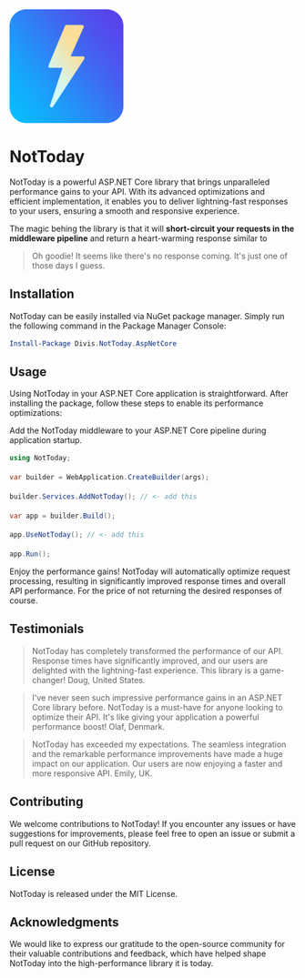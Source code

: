 <img src="assets/icon.png?raw=true" width=200>

# NotToday

NotToday is a powerful ASP.NET Core library that brings unparalleled performance gains to your API. With its advanced optimizations and efficient implementation, it enables you to deliver lightning-fast responses to your users, ensuring a smooth and responsive experience.

The magic behing the library is that it will **short-circuit your requests in the middleware pipeline** and return a heart-warming response similar to
> Oh goodie! It seems like there's no response coming. It's just one of those days I guess.

## Installation
NotToday can be easily installed via NuGet package manager. Simply run the following command in the Package Manager Console:
```powershell
Install-Package Divis.NotToday.AspNetCore
```

## Usage
Using NotToday in your ASP.NET Core application is straightforward. After installing the package, follow these steps to enable its performance optimizations:

Add the NotToday middleware to your ASP.NET Core pipeline during application startup.

```csharp
using NotToday;

var builder = WebApplication.CreateBuilder(args);

builder.Services.AddNotToday(); // <- add this

var app = builder.Build();

app.UseNotToday(); // <- add this

app.Run();
```

Enjoy the performance gains! NotToday will automatically optimize request processing, resulting in significantly improved response times and overall API performance. For the price of not returning the desired responses of course.

## Testimonials

> NotToday has completely transformed the performance of our API. Response times have significantly improved, and our users are delighted with the lightning-fast experience. This library is a game-changer! Doug, United States.

> I've never seen such impressive performance gains in an ASP.NET Core library before. NotToday is a must-have for anyone looking to optimize their API. It's like giving your application a powerful performance boost! Olaf, Denmark.

> NotToday has exceeded my expectations. The seamless integration and the remarkable performance improvements have made a huge impact on our application. Our users are now enjoying a faster and more responsive API. Emily, UK.

## Contributing
We welcome contributions to NotToday! If you encounter any issues or have suggestions for improvements, please feel free to open an issue or submit a pull request on our GitHub repository.

## License
NotToday is released under the MIT License.

## Acknowledgments
We would like to express our gratitude to the open-source community for their valuable contributions and feedback, which have helped shape NotToday into the high-performance library it is today.